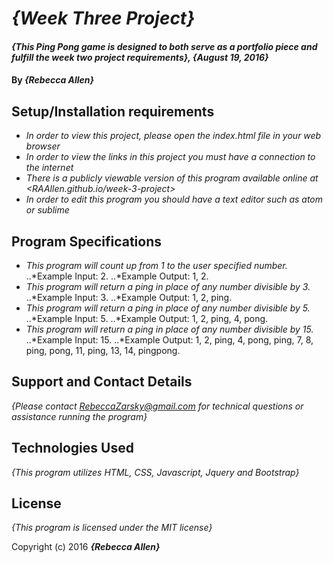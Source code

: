 # _{Week Three Project}_

#### _{This Ping Pong game is designed to both serve as a portfolio piece and fulfill the week two project requirements}, {August 19, 2016}_

#### By _**{Rebecca Allen}**_

## Setup/Installation requirements

* _In order to view this project, please open the index.html file in your web browser_
* _In order to view the links in this project you must have a connection to the internet_
* _There is a publicly viewable version of this program available online at <RAAllen.github.io/week-3-project>_
* _In order to edit this program you should have a text editor such as atom or sublime_

## Program Specifications

* _This program will count up from 1 to the user specified number._
..*Example Input: 2.
..*Example Output: 1, 2.
* _This program will return a ping in place of any number divisible by 3._
..*Example Input: 3.
..*Example Output: 1, 2, ping.
* _This program will return a ping in place of any number divisible by 5._
..*Example Input: 5.
..*Example Output: 1, 2, ping, 4, pong.
* _This program will return a ping in place of any number divisible by 15._
..*Example Input: 15.
..*Example Output: 1, 2, ping, 4, pong, ping, 7, 8, ping, pong, 11, ping, 13, 14, pingpong.

## Support and Contact Details

_{Please contact RebeccaZarsky@gmail.com for technical questions or assistance running the program}_

## Technologies Used

_{This program utilizes HTML, CSS, Javascript, Jquery and Bootstrap}_

## License

*{This program is licensed under the MIT license}*

Copyright (c) 2016 **_{Rebecca Allen}_**

